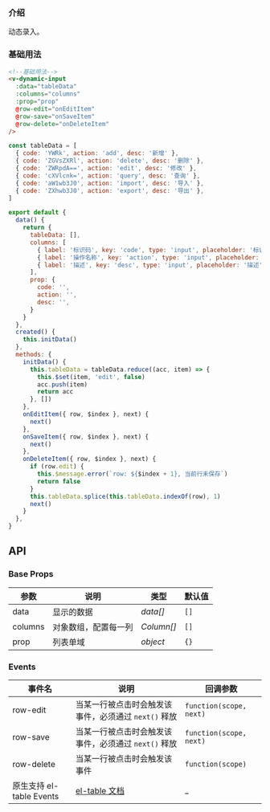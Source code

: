 ### 介绍

动态录入。

### 基础用法

```html
<!--基础用法-->
<v-dynamic-input
  :data="tableData"
  :columns="columns"
  :prop="prop"
  @row-edit="onEditItem"
  @row-save="onSaveItem"
  @row-delete="onDeleteItem"
/>
```

```js
const tableData = [
  { code: 'YWRk', action: 'add', desc: '新增' },
  { code: 'ZGVsZXRl', action: 'delete', desc: '删除' },
  { code: 'ZWRpdA==', action: 'edit', desc: '修改' },
  { code: 'cXVlcnk=', action: 'query', desc: '查询' },
  { code: 'aW1wb3J0', action: 'import', desc: '导入' },
  { code: 'ZXhwb3J0', action: 'export', desc: '导出' },
]

export default {
  data() {
    return {
      tableData: [],
      columns: [
        { label: '标识码', key: 'code', type: 'input', placeholder: '标识码' },
        { label: '操作名称', key: 'action', type: 'input', placeholder: '操作名称' },
        { label: '描述', key: 'desc', type: 'input', placeholder: '描述' },
      ],
      prop: {
        code: '',
        action: '',
        desc: '',
      }
    }
  },
  created() {
    this.initData()
  },
  methods: {
    initData() {
      this.tableData = tableData.reduce((acc, item) => {
        this.$set(item, 'edit', false)
        acc.push(item)
        return acc
      }, [])
    },
    onEditItem({ row, $index }, next) {
      next()
    },
    onSaveItem({ row, $index }, next) {
      next()
    },
    onDeleteItem({ row, $index }, next) {
      if (row.edit) {
        this.$message.error(`row: ${$index + 1}, 当前行未保存`)
        return false
      }
      this.tableData.splice(this.tableData.indexOf(row), 1)
      next()
    }
  },
}
```

## API

### Base Props

| 参数   | 说明           | 类型      | 默认值 |
| ------ | -------------- | --------- | ------ |
| data | 显示的数据   | _data[]_  | `[]`    |
| columns | 对象数组，配置每一列   | _Column[]_  | `[]`    |
| prop | 列表单域 | _object_  | `{}`    |


### Events

| 事件名   | 说明           | 回调参数      |
| ------ | -------------- | --------- |
| row-edit | 当某一行被点击时会触发该事件，必须通过 `next()` 释放   | `function(scope, next)`  |
| row-save | 当某一行被点击时会触发该事件，必须通过 `next()` 释放   | `function(scope, next)`  |
| row-delete | 当某一行被点击时会触发该事件   | `function(scope)`  |
|  原生支持 el-table Events | [el-table 文档](https://element.eleme.cn/#/zh-CN/component/table#table-events)   | _  |
